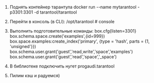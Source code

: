 1. Поднять контейнер тарантула 
	docker run --name mytarantool -p3301:3301 -d tarantool/tarantool
	
2. Перейти в консоль (в CLI): /opt/tarantool # console

3. Выполнить подготовительные команды:
	box.cfg{listen=3301}
	box.schema.space.create('examples',{id=999})
	box.space.examples:create_index('primary', {type = 'hash', parts = {1, 'unsigned'}})
	box.schema.user.grant('guest','read,write','space','examples')
	box.schema.user.grant('guest','read','space','_space')
	
4. В библиотеке подключить нугет progaudi.tarantool

5. Пилим кэш и радуемся)
